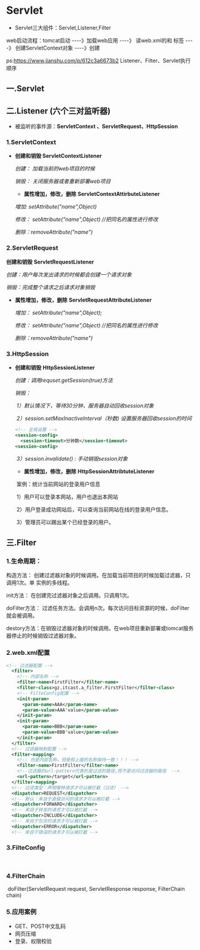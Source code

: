 # Servlet

- Servlet三大组件：Servlet,Listener,Filter

web启动流程：tomcat启动 ----》加载web应用 ----》 读web.xml的<context-param/>和 <listener/>标签 ----》 创建ServletContext对象  ----》创建

ps:https://www.jianshu.com/p/612c3a6673b2		Listener、Filter、Servlet执行顺序

## 一.Servlet

## 二.Listener  (六个三对监听器)

- 被监听的事件源：**ServletContext 、ServletRequest、HttpSession**

### 1.ServletContext

- **创建和销毁     ServletContextListener**

  *创建： 加载当前的web项目的时候*

  *销毁： 关闭服务器或者重新部署web项目*

  -  **属性增加，修改，删除**	**ServletContextAttirbuteListener**

  *增加:  setAttribute("name",Object)*

  *修改： setAttribute("name",Object)  //把同名的属性进行修改*

  *删除：removeAttribute("name")*

### 2.ServletRequest

**创建和销毁**	**ServletRequestListener**

*创建：用户每次发出请求的时候都会创建一个请求对象*

*销毁：完成整个请求之后请求对象销毁*

- **属性增加，修改，删除**	**ServletRequestAttributeListener**

  *增加： setAttribute("name",Object);*

  *修改： setAttribute("name",Object)  //把同名的属性进行修改*​                        

  *删除：removeAttribute("name")*

### 3.HttpSession

- **创建和销毁**	**HttpSessionListener**

  *创建：调用requset.getSession(true)方法*

  *销毁：*

  *​         1）默认情况下，等待30分钟，服务器自动回收session对象*

  *​         2）session.setMaxInactiveInterval（秒数) 设置服务器回收session的时间*

  ```xml
  <!-- 全局设置 -->
  <session-config>
  	<session-timeout>分钟数</session-timeout>
  <session-config>
  ```

  *​         3）session.invalidate() : 手动销毁session对象*

  - **属性增加，修改，删除**	**HttpSessionAttribtuteListener**

  ​	案例：统计当前网站的登录用户信息

  ​                            1）用户可以登录本网站，用户也退出本网站

  ​                            2）用户登录成功网站后，可以查询当前网站在线的登录用户信息。

  ​                            3）管理员可以踢出某个已经登录的用户。

## 三.Filter

### 1.生命周期：

构造方法： 创建过滤器对象的时候调用。在加载当前项目的时候加载过滤器，只调用1次。单                                                                    实例的多线程。

 init方法： 在创建完过滤器对象之后调用。只调用1次。

doFilter方法： 过滤任务方法。会调用n次。每次访问目标资源的时候，doFilter就会被调用。

destory方法：在销毁过滤器对象的时候调用。在web项目重新部署或tomcat服务器停止的时候销毁过滤器对象。

### 2.web.xml配置

```xml
<!-- 过滤器配置 -->  
  <filter> 
    <!-- 内部名称 -->  
    <filter-name>FirstFilter</filter-name>  
    <filter-class>gz.itcast.a_filter.FirstFilter</filter-class>  
    <!-- FilteConfig配置 -->  
    <init-param> 
      <param-name>AAA</param-name>  
      <param-value>AAA'value</param-value> 
    </init-param>  
    <init-param> 
      <param-name>BBB</param-name>  
      <param-value>BBB'value</param-value> 
    </init-param> 
  </filter>  
  <!-- 过滤器映射配置 -->  
  <filter-mapping> 
    <!-- 也是内部名称，但是和上面的名称保持一致！！！ -->  
    <filter-name>FirstFilter</filter-name>  
    <!--过滤器的url-pattern代表的是过滤的路径,而不是访问过滤器的路径  -->  
    <url-pattern>/target</url-pattern> 
  </filter-mapping>  
  <!-- 过滤类型：声明哪种请求才可以被拦截（过滤） -->  
  <dispatcher>REQUEST</dispatcher>
  <!-- 默认：来自于直接访问的请求才可以被拦截 -->  
  <dispatcher>FORWARD</dispatcher>
  <!-- 来自于转发的请求才可以被拦截 -->  
  <dispatcher>INCLUDE</dispatcher>
  <!-- 来自于包含的请求才可以被拦截 -->  
  <dispatcher>ERROR</dispatcher>
  <!-- 来自于错误的请求才可以被拦截 --> 
```

### 3.FilteConfig

​	

### 4.FilterChain

​	doFilter(ServletRequest request, ServletResponse response, FilterChain chain)

### 5.应用案例

- GET、POST中文乱码
- 网页压缩
- 登录、权限校验
